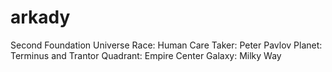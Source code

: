 # arkady
Second Foundation Universe
	Race: Human
	Care Taker: Peter Pavlov
	Planet: Terminus and Trantor 
	Quadrant: Empire Center
	Galaxy: Milky Way
